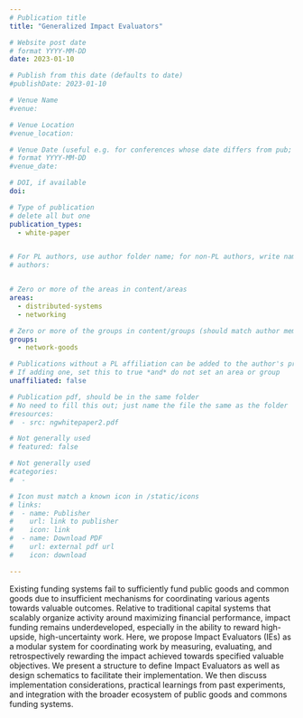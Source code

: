 ```yaml
---
# Publication title
title: "Generalized Impact Evaluators"

# Website post date
# format YYYY-MM-DD
date: 2023-01-10

# Publish from this date (defaults to date)
#publishDate: 2023-01-10

# Venue Name
#venue: 

# Venue Location
#venue_location: 

# Venue Date (useful e.g. for conferences whose date differs from pub; defaults to date)
# format YYYY-MM-DD
#venue_date: 

# DOI, if available
doi:

# Type of publication
# delete all but one
publication_types:
  - white-paper


# For PL authors, use author folder name; for non-PL authors, write name as in paper within ""
# authors:


# Zero or more of the areas in content/areas
areas:
  - distributed-systems
  - networking

# Zero or more of the groups in content/groups (should match author membership)
groups:
  - network-goods

# Publications without a PL affiliation can be added to the author's profile without showing up elsewhere
# If adding one, set this to true *and* do not set an area or group
unaffiliated: false

# Publication pdf, should be in the same folder
# No need to fill this out; just name the file the same as the folder
#resources:
#  - src: ngwhitepaper2.pdf

# Not generally used
# featured: false

# Not generally used
#categories:
#  -

# Icon must match a known icon in /static/icons
# links:
#  - name: Publisher
#    url: link to publisher
#    icon: link
#  - name: Download PDF
#    url: external pdf url
#    icon: download

---
```


Existing funding systems fail to sufficiently fund public goods and common goods due to insufficient mechanisms for coordinating various agents towards valuable outcomes. Relative to traditional capital systems that scalably organize activity around maximizing financial performance, impact funding remains underdeveloped, especially in the ability to reward high-upside, high-uncertainty work. Here, we propose Impact Evaluators (IEs) as a modular system for coordinating work by measuring, evaluating, and retrospectively rewarding the impact achieved towards specified valuable objectives. We present a structure to define Impact Evaluators as well as design schematics to facilitate their implementation. We then discuss implementation considerations, practical learnings from past experiments, and integration with the broader ecosystem of public goods and commons funding systems.
